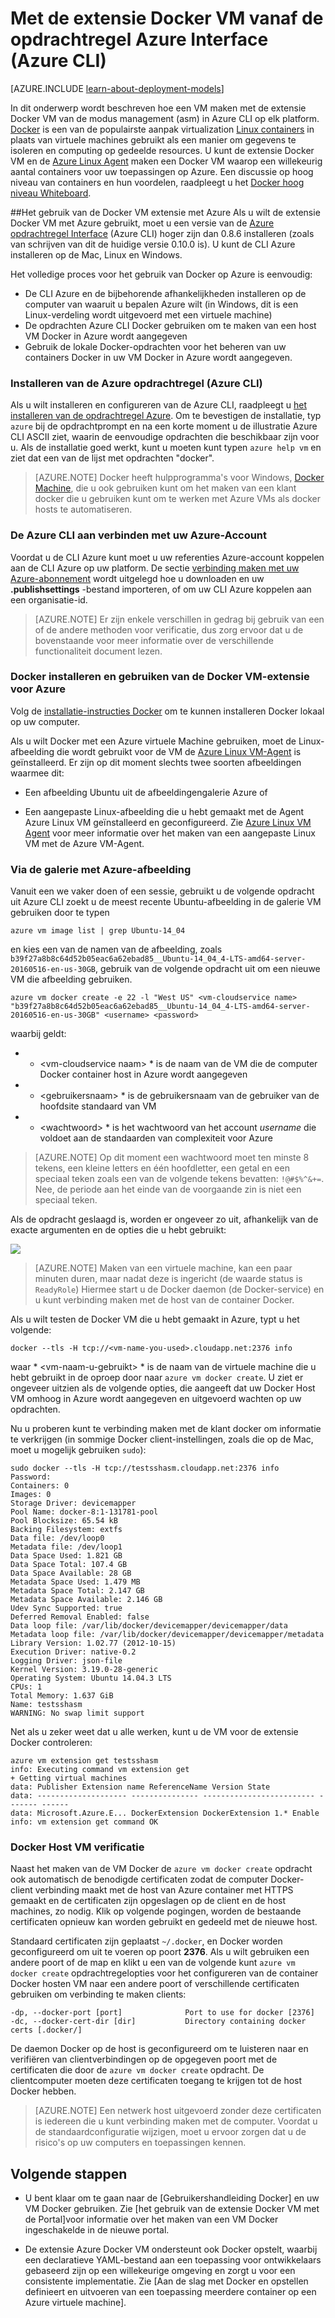 <properties
    pageTitle="Met behulp van de Docker VM-extensie voor Linux op Azure"
    description="Beschrijving Docker en de extensies Azure virtuele Machines, en ziet u hoe u via programmacode virtuele Machines op Azure die zijn docker hosts vanaf de opdrachtregel met de CLI Azure maken."
    services="virtual-machines-linux"
    documentationCenter=""
    authors="squillace"
    manager="timlt"
    editor="tysonn"
    tags="azure-service-management"/>

<tags
    ms.service="virtual-machines-linux"
    ms.devlang="multiple"
    ms.topic="article"
    ms.tgt_pltfrm="vm-linux"
    ms.workload="infrastructure-services"
    ms.date="08/29/2016"
    ms.author="rasquill"/>

# <a name="using-the-docker-vm-extension-from-the-azure-command-line-interface-azure-cli"></a>Met de extensie Docker VM vanaf de opdrachtregel Azure Interface (Azure CLI)

[AZURE.INCLUDE [learn-about-deployment-models](../../includes/learn-about-deployment-models-classic-include.md)]



In dit onderwerp wordt beschreven hoe een VM maken met de extensie Docker VM van de modus management (asm) in Azure CLI op elk platform. [Docker](https://www.docker.com/) is een van de populairste aanpak virtualization [Linux containers](http://en.wikipedia.org/wiki/LXC) in plaats van virtuele machines gebruikt als een manier om gegevens te isoleren en computing op gedeelde resources. U kunt de extensie Docker VM en de [Azure Linux Agent](virtual-machines-linux-agent-user-guide.md) maken een Docker VM waarop een willekeurig aantal containers voor uw toepassingen op Azure. Een discussie op hoog niveau van containers en hun voordelen, raadpleegt u het [Docker hoog niveau Whiteboard](http://channel9.msdn.com/Blogs/Regular-IT-Guy/Docker-High-Level-Whiteboard).


##<a name="how-to-use-the-docker-vm-extension-with-azure"></a>Het gebruik van de Docker VM extensie met Azure
Als u wilt de extensie Docker VM met Azure gebruikt, moet u een versie van de [Azure opdrachtregel Interface](https://github.com/Azure/azure-sdk-tools-xplat) (Azure CLI) hoger zijn dan 0.8.6 installeren (zoals van schrijven van dit de huidige versie 0.10.0 is). U kunt de CLI Azure installeren op de Mac, Linux en Windows.


Het volledige proces voor het gebruik van Docker op Azure is eenvoudig:

+ De CLI Azure en de bijbehorende afhankelijkheden installeren op de computer van waaruit u bepalen Azure wilt (in Windows, dit is een Linux-verdeling wordt uitgevoerd met een virtuele machine)
+ De opdrachten Azure CLI Docker gebruiken om te maken van een host VM Docker in Azure wordt aangegeven
+ Gebruik de lokale Docker-opdrachten voor het beheren van uw containers Docker in uw VM Docker in Azure wordt aangegeven.


### <a name="install-the-azure-command-line-interface-azure-cli"></a>Installeren van de Azure opdrachtregel (Azure CLI)

Als u wilt installeren en configureren van de Azure CLI, raadpleegt u [het installeren van de opdrachtregel Azure](../xplat-cli-install.md). Om te bevestigen de installatie, typ `azure` bij de opdrachtprompt en na een korte moment u de illustratie Azure CLI ASCII ziet, waarin de eenvoudige opdrachten die beschikbaar zijn voor u. Als de installatie goed werkt, kunt u moeten kunt typen `azure help vm` en ziet dat een van de lijst met opdrachten "docker".

> [AZURE.NOTE] Docker heeft hulpprogramma's voor Windows, [Docker Machine](https://docs.docker.com/installation/windows/), die u ook gebruiken kunt om het maken van een klant docker die u gebruiken kunt om te werken met Azure VMs als docker hosts te automatiseren.

### <a name="connect-the-azure-cli-to-to-your-azure-account"></a>De Azure CLI aan verbinden met uw Azure-Account
Voordat u de CLI Azure kunt moet u uw referenties Azure-account koppelen aan de CLI Azure op uw platform. De sectie [verbinding maken met uw Azure-abonnement](../xplat-cli-connect.md) wordt uitgelegd hoe u downloaden en uw **.publishsettings** -bestand importeren, of om uw CLI Azure koppelen aan een organisatie-id.

> [AZURE.NOTE] Er zijn enkele verschillen in gedrag bij gebruik van een of de andere methoden voor verificatie, dus zorg ervoor dat u de bovenstaande voor meer informatie over de verschillende functionaliteit document lezen.

### <a name="install-docker-and-use-the-docker-vm-extension-for-azure"></a>Docker installeren en gebruiken van de Docker VM-extensie voor Azure
Volg de [installatie-instructies Docker](https://docs.docker.com/installation/#installation) om te kunnen installeren Docker lokaal op uw computer.

Als u wilt Docker met een Azure virtuele Machine gebruiken, moet de Linux-afbeelding die wordt gebruikt voor de VM de [Azure Linux VM-Agent](virtual-machines-linux-agent-user-guide.md) is geïnstalleerd. Er zijn op dit moment slechts twee soorten afbeeldingen waarmee dit:

+ Een afbeelding Ubuntu uit de afbeeldingengalerie Azure of

+ Een aangepaste Linux-afbeelding die u hebt gemaakt met de Agent Azure Linux VM geïnstalleerd en geconfigureerd. Zie [Azure Linux VM Agent](virtual-machines-linux-agent-user-guide.md) voor meer informatie over het maken van een aangepaste Linux VM met de Azure VM-Agent.

### <a name="using-the-azure-image-gallery"></a>Via de galerie met Azure-afbeelding

Vanuit een we vaker doen of een sessie, gebruikt u de volgende opdracht uit Azure CLI zoekt u de meest recente Ubuntu-afbeelding in de galerie VM gebruiken door te typen

`azure vm image list | grep Ubuntu-14_04`

en kies een van de namen van de afbeelding, zoals `b39f27a8b8c64d52b05eac6a62ebad85__Ubuntu-14_04_4-LTS-amd64-server-20160516-en-us-30GB`, gebruik van de volgende opdracht uit om een nieuwe VM die afbeelding gebruiken.

```
azure vm docker create -e 22 -l "West US" <vm-cloudservice name> "b39f27a8b8c64d52b05eac6a62ebad85__Ubuntu-14_04_4-LTS-amd64-server-20160516-en-us-30GB" <username> <password>
```

waarbij geldt:

+ * &lt;vm-cloudservice naam&gt; * is de naam van de VM die de computer Docker container host in Azure wordt aangegeven

+  * &lt;gebruikersnaam&gt; * is de gebruikersnaam van de gebruiker van de hoofdsite standaard van VM

+ * &lt;wachtwoord&gt; * is het wachtwoord van het account *username* die voldoet aan de standaarden van complexiteit voor Azure

> [AZURE.NOTE] Op dit moment een wachtwoord moet ten minste 8 tekens, een kleine letters en één hoofdletter, een getal en een speciaal teken zoals een van de volgende tekens bevatten: `!@#$%^&+=`. Nee, de periode aan het einde van de voorgaande zin is niet een speciaal teken.

Als de opdracht geslaagd is, worden er ongeveer zo uit, afhankelijk van de exacte argumenten en de opties die u hebt gebruikt:

![](./media/virtual-machines-linux-classic-cli-use-docker/dockercreateresults.png)

> [AZURE.NOTE] Maken van een virtuele machine, kan een paar minuten duren, maar nadat deze is ingericht (de waarde status is `ReadyRole`) Hiermee start u de Docker daemon (de Docker-service) en u kunt verbinding maken met de host van de container Docker.

Als u wilt testen de Docker VM die u hebt gemaakt in Azure, typt u het volgende:

`docker --tls -H tcp://<vm-name-you-used>.cloudapp.net:2376 info`

waar * &lt;vm-naam-u-gebruikt&gt; * is de naam van de virtuele machine die u hebt gebruikt in de oproep door naar `azure vm docker create`. U ziet er ongeveer uitzien als de volgende opties, die aangeeft dat uw Docker Host VM omhoog in Azure wordt aangegeven en uitgevoerd wachten op uw opdrachten. 

Nu u proberen kunt te verbinding maken met de klant docker om informatie te verkrijgen (in sommige Docker client-instellingen, zoals die op de Mac, moet u mogelijk gebruiken `sudo`):

    sudo docker --tls -H tcp://testsshasm.cloudapp.net:2376 info
    Password:
    Containers: 0
    Images: 0
    Storage Driver: devicemapper
    Pool Name: docker-8:1-131781-pool
    Pool Blocksize: 65.54 kB
    Backing Filesystem: extfs
    Data file: /dev/loop0
    Metadata file: /dev/loop1
    Data Space Used: 1.821 GB
    Data Space Total: 107.4 GB
    Data Space Available: 28 GB
    Metadata Space Used: 1.479 MB
    Metadata Space Total: 2.147 GB
    Metadata Space Available: 2.146 GB
    Udev Sync Supported: true
    Deferred Removal Enabled: false
    Data loop file: /var/lib/docker/devicemapper/devicemapper/data
    Metadata loop file: /var/lib/docker/devicemapper/devicemapper/metadata
    Library Version: 1.02.77 (2012-10-15)
    Execution Driver: native-0.2
    Logging Driver: json-file
    Kernel Version: 3.19.0-28-generic
    Operating System: Ubuntu 14.04.3 LTS
    CPUs: 1
    Total Memory: 1.637 GiB
    Name: testsshasm
    WARNING: No swap limit support

Net als u zeker weet dat u alle werken, kunt u de VM voor de extensie Docker controleren:

    azure vm extension get testsshasm
    info: Executing command vm extension get
    + Getting virtual machines
    data: Publisher Extension name ReferenceName Version State
    data: -------------------- --------------- ------------------------- ------- ------
    data: Microsoft.Azure.E... DockerExtension DockerExtension 1.* Enable
    info: vm extension get command OK

### <a name="docker-host-vm-authentication"></a>Docker Host VM verificatie

Naast het maken van de VM Docker de `azure vm docker create` opdracht ook automatisch de benodigde certificaten zodat de computer Docker-client verbinding maakt met de host van Azure container met HTTPS gemaakt en de certificaten zijn opgeslagen op de client en de host machines, zo nodig. Klik op volgende pogingen, worden de bestaande certificaten opnieuw kan worden gebruikt en gedeeld met de nieuwe host.

Standaard certificaten zijn geplaatst `~/.docker`, en Docker worden geconfigureerd om uit te voeren op poort **2376**. Als u wilt gebruiken een andere poort of de map en klikt u een van de volgende kunt `azure vm docker create` opdrachtregelopties voor het configureren van de container Docker hosten VM naar een andere poort of verschillende certificaten gebruiken om verbinding te maken clients:

```
-dp, --docker-port [port]              Port to use for docker [2376]
-dc, --docker-cert-dir [dir]           Directory containing docker certs [.docker/]
```

De daemon Docker op de host is geconfigureerd om te luisteren naar en verifiëren van clientverbindingen op de opgegeven poort met de certificaten die door de `azure vm docker create` opdracht. De clientcomputer moeten deze certificaten toegang te krijgen tot de host Docker hebben.

> [AZURE.NOTE] Een netwerk host uitgevoerd zonder deze certificaten is iedereen die u kunt verbinding maken met de computer. Voordat u de standaardconfiguratie wijzigen, moet u ervoor zorgen dat u de risico's op uw computers en toepassingen kennen.

## <a name="next-steps"></a>Volgende stappen

* U bent klaar om te gaan naar de [Gebruikershandleiding Docker] en uw VM Docker gebruiken. Zie [het gebruik van de extensie Docker VM met de Portal]voor informatie over het maken van een VM Docker ingeschakelde in de nieuwe portal.

* De extensie Azure Docker VM ondersteunt ook Docker opstelt, waarbij een declaratieve YAML-bestand aan een toepassing voor ontwikkelaars gebaseerd zijn op een willekeurige omgeving en zorgt u voor een consistente implementatie. Zie [Aan de slag met Docker en opstellen definieert en uitvoeren van een toepassing meerdere container op een Azure virtuele machine].  

<!--Anchors-->
[Subheading 1]: #subheading-1
[Subheading 2]: #subheading-2
[Subheading 3]: #subheading-3
[Next steps]: #next-steps

[How to use the Docker VM Extension with Azure]: #How-to-use-the-Docker-VM-Extension-with-Azure
[Virtual Machine Extensions for Linux and Windows]: #Virtual-Machine-Extensions-For-Linux-and-Windows
[Container and Container Management Resources for Azure]: #Container-and-Container-Management-Resources-for-Azure



<!--Link references-->
[Link 1 to another azure.microsoft.com documentation topic]: virtual-machines-windows-hero-tutorial.md
[Link 2 to another azure.microsoft.com documentation topic]: ../web-sites-custom-domain-name.md
[Link 3 to another azure.microsoft.com documentation topic]: ../storage-whatis-account.md
[Het gebruik van de Docker VM extensie met de Portal]: http://azure.microsoft.com/documentation/articles/virtual-machines-docker-with-portal/

[De gebruikershandleiding docker]: https://docs.docker.com/userguide/
 
[Aan de slag met Docker en opstellen om te definiëren en een toepassing meerdere container uitvoert op een Azure virtuele machines]:virtual-machines-linux-docker-compose-quickstart.md